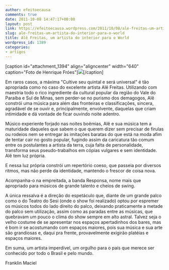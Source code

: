 ```yaml
---
author: efeitoecausa
comments: true
date: 2011-10-08 14:47:17+00:00
layout: post
link: https://efeitoecausa.wordpress.com/2011/10/08/ale-freitas-um-artista-do-interior-para-o-world/
slug: ale-freitas-um-artista-do-interior-para-o-world
title: Alê Freitas, um artista do interior para o World
wordpress_id: 1389
categories:
- artigos
---
```





[caption id="attachment_1394" align="aligncenter" width="640" caption="Foto de Henrique Fróes"][![](http://efeitoecausa.files.wordpress.com/2011/10/ale-freitas1.jpg)](http://efeitoecausa.files.wordpress.com/2011/10/ale-freitas1.jpg)[/caption]


[
](http://efeitoecausa.files.wordpress.com/2011/10/ale-freitas.jpg)Em raros casos, a máxima "Cultive seu quintal e será universal" é tão apropriada como no caso do excelente artista Alê Freitas. Utilizando com maestria todo o rico ingrediente da cultural popular da região do Vale do Paraíba e Sul de Minas, sem perder-se no purismo dos demagogos, Alê constrói uma música para além das fronteiras e classificações, sincera, agradável de se ouvir e, principalmente, envolvente, daquelas que criam intimidade e dá vontade de ficar ouvindo noite adentro.


Músico experiente forjado nas noites boêmias, Alê e sua música tem a maturidade daqueles que sabem o que querem dizer sem precisar de firulas ou rodeios nem se entregar às imitações baratas do que está na moda afim de tentar cair no gosto popular, fugindo assim da caricatura tão comum entre os postulantes a artista da terra, cuja falta de personalidade, transforma seus pseudo-trabalhos em cópias vulgares e sem identidade. Alê tem luz própria.

E nessa luz própria constrói um repertório coeso, que passeia por diversos ritmos, mas não perde da identidade, mantendo o frescor de coisa nova.

Acompanha-o na empreitada, a banda Responsa, nome mais que apropriado para músicos de grande talento e cheios de swing.

A única ressalva é a direção do espetáculo que, diante de um grande palco como o do Teatro do Sesi (onde o show foi realizado) optou por espremer os músicos todos do lado direito do palco, deixando praticamente a metade do palco sem utilização, assim como as paradas entre as músicas, que quebravam um pouco o clima do show sempre em alto astral. Talvez seja o velho costume de se apresentar nos espaços apertadinhos dos bares, mas é bom ir se acostumando com espaços maiores, pois sua música e sua arte são grandiosas e, daqui pra frente, provavelmente exigirão platéias e espaços maiores.

Em suma, um artista imperdível, um orgulho para o país que merece ser conhecido por todo o Brasil e pelo mundo.

Franklin Maciel
